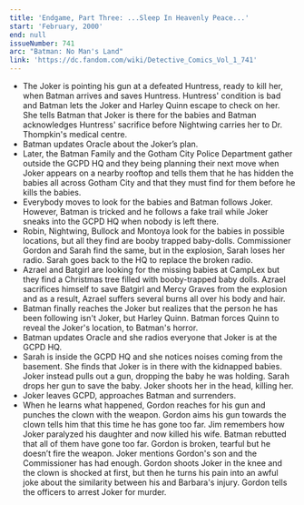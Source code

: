 ```yaml
---
title: 'Endgame, Part Three: ...Sleep In Heavenly Peace...'
start: 'February, 2000'
end: null
issueNumber: 741
arc: "Batman: No Man's Land"
link: 'https://dc.fandom.com/wiki/Detective_Comics_Vol_1_741'
---
```


- The Joker is pointing his gun at a defeated Huntress, ready to kill her, when Batman arrives and saves Huntress. Huntress' condition is bad and Batman lets the Joker and Harley Quinn escape to check on her. She tells Batman that Joker is there for the babies and Batman acknowledges Huntress' sacrifice before Nightwing carries her to Dr. Thompkin's medical centre.
- Batman updates Oracle about the Joker’s plan.
- Later, the Batman Family and the Gotham City Police Department gather outside the GCPD HQ and they being planning their next move when Joker appears on a nearby rooftop and tells them that he has hidden the babies all across Gotham City and that they must find for them before he kills the babies.
- Everybody moves to look for the babies and Batman follows Joker. However, Batman is tricked and he follows a fake trail while Joker sneaks into the GCPD HQ when nobody is left there.
- Robin, Nightwing, Bullock and Montoya look for the babies in possible locations, but all they find are booby trapped baby-dolls. Commissioner Gordon and Sarah find the same, but in the explosion, Sarah loses her radio. Sarah goes back to the HQ to replace the broken radio.
- Azrael and Batgirl are looking for the missing babies at CampLex but they find a Christmas tree filled with booby-trapped baby dolls. Azrael sacrifices himself to save Batgirl and Mercy Graves from the explosion and as a result, Azrael suffers several burns all over his body and hair.
- Batman finally reaches the Joker but realizes that the person he has been following isn't Joker, but Harley Quinn. Batman forces Quinn to reveal the Joker's location, to Batman's horror.
- Batman updates Oracle and she radios everyone that Joker is at the GCPD HQ.
- Sarah is inside the GCPD HQ and she notices noises coming from the basement. She finds that Joker is in there with the kidnapped babies. Joker instead pulls out a gun, dropping the baby he was holding. Sarah drops her gun to save the baby. Joker shoots her in the head, killing her.
- Joker leaves GCPD, approaches Batman and surrenders.
- When he learns what happened, Gordon reaches for his gun and punches the clown with the weapon. Gordon aims his gun towards the clown tells him that this time he has gone too far. Jim remembers how Joker paralyzed his daughter and now killed his wife. Batman rebutted that all of them have gone too far. Gordon is broken, tearful but he doesn’t fire the weapon. Joker mentions Gordon's son and the Commissioner has had enough. Gordon shoots Joker in the knee and the clown is shocked at first, but then he turns his pain into an awful joke about the similarity between his and Barbara's injury. Gordon tells the officers to arrest Joker for murder.
